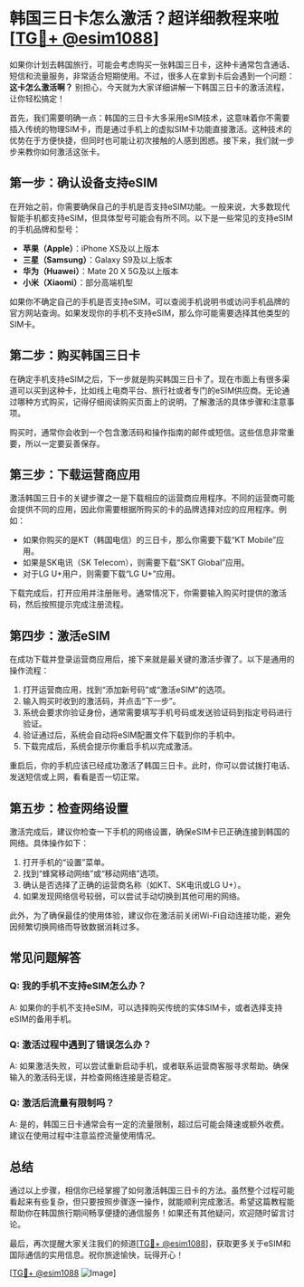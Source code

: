 # 韩国三日卡怎么激活？超详细教程来啦[[TG💪+ @esim1088](https://t.me/s/esim1088)]

如果你计划去韩国旅行，可能会考虑购买一张韩国三日卡，这种卡通常包含通话、短信和流量服务，非常适合短期使用。不过，很多人在拿到卡后会遇到一个问题：**这卡怎么激活啊？** 别担心，今天就为大家详细讲解一下韩国三日卡的激活流程，让你轻松搞定！

首先，我们需要明确一点：韩国的三日卡大多采用eSIM技术，这意味着你不需要插入传统的物理SIM卡，而是通过手机上的虚拟SIM卡功能直接激活。这种技术的优势在于方便快捷，但同时也可能让初次接触的人感到困惑。接下来，我们就一步步来教你如何激活这张卡。

## 第一步：确认设备支持eSIM

在开始之前，你需要确保自己的手机是否支持eSIM功能。一般来说，大多数现代智能手机都支持eSIM，但具体型号可能会有所不同。以下是一些常见的支持eSIM的手机品牌和型号：

- **苹果（Apple）**：iPhone XS及以上版本
- **三星（Samsung）**：Galaxy S9及以上版本
- **华为（Huawei）**：Mate 20 X 5G及以上版本
- **小米（Xiaomi）**：部分高端机型

如果你不确定自己的手机是否支持eSIM，可以查阅手机说明书或访问手机品牌的官方网站查询。如果发现你的手机不支持eSIM，那么你可能需要选择其他类型的SIM卡。

## 第二步：购买韩国三日卡

在确定手机支持eSIM之后，下一步就是购买韩国三日卡了。现在市面上有很多渠道可以买到这种卡，比如线上电商平台、旅行社或者专门的eSIM供应商。无论通过哪种方式购买，记得仔细阅读购买页面上的说明，了解激活的具体步骤和注意事项。

购买时，通常你会收到一个包含激活码和操作指南的邮件或短信。这些信息非常重要，所以一定要妥善保存。

## 第三步：下载运营商应用

激活韩国三日卡的关键步骤之一是下载相应的运营商应用程序。不同的运营商可能会提供不同的应用，因此你需要根据所购买的卡的品牌选择对应的应用程序。例如：

- 如果你购买的是KT（韩国电信）的三日卡，那么你需要下载“KT Mobile”应用。
- 如果是SK电讯（SK Telecom），则需要下载“SKT Global”应用。
- 对于LG U+用户，则需要下载“LG U+”应用。

下载完成后，打开应用并注册账号。通常情况下，你需要输入购买时提供的激活码，然后按照提示完成注册流程。

## 第四步：激活eSIM

在成功下载并登录运营商应用后，接下来就是最关键的激活步骤了。以下是通用的操作流程：

1. 打开运营商应用，找到“添加新号码”或“激活eSIM”的选项。
2. 输入购买时收到的激活码，并点击“下一步”。
3. 系统会要求你验证身份，通常需要填写手机号码或发送验证码到指定号码进行验证。
4. 验证通过后，系统会自动将eSIM配置文件下载到你的手机中。
5. 下载完成后，系统会提示你重启手机以完成激活。

重启后，你的手机应该已经成功激活了韩国三日卡。此时，你可以尝试拨打电话、发送短信或上网，看看是否一切正常。

## 第五步：检查网络设置

激活完成后，建议你检查一下手机的网络设置，确保eSIM卡已正确连接到韩国的网络。具体操作如下：

1. 打开手机的“设置”菜单。
2. 找到“蜂窝移动网络”或“移动网络”选项。
3. 确认是否选择了正确的运营商名称（如KT、SK电讯或LG U+）。
4. 如果发现网络信号较弱，可以尝试手动切换到其他可用的网络。

此外，为了确保最佳的使用体验，建议你在激活前关闭Wi-Fi自动连接功能，避免因频繁切换网络而导致数据消耗过多。

## 常见问题解答

### Q: 我的手机不支持eSIM怎么办？

A: 如果你的手机不支持eSIM，可以选择购买传统的实体SIM卡，或者选择支持eSIM的备用手机。

### Q: 激活过程中遇到了错误怎么办？

A: 如果激活失败，可以尝试重新启动手机，或者联系运营商客服寻求帮助。确保输入的激活码无误，并检查网络连接是否稳定。

### Q: 激活后流量有限制吗？

A: 是的，韩国三日卡通常会有一定的流量限制，超过后可能会降速或额外收费。建议在使用过程中注意监控流量使用情况。

## 总结

通过以上步骤，相信你已经掌握了如何激活韩国三日卡的方法。虽然整个过程可能看起来有些复杂，但只要按照步骤逐一操作，就能顺利完成激活。希望这篇教程能帮助你在韩国旅行期间畅享便捷的通信服务！如果还有其他疑问，欢迎随时留言讨论。

最后，再次提醒大家关注我们的频道[[TG💪+ @esim1088](https://t.me/s/esim1088)]，获取更多关于eSIM和国际通信的实用信息。祝你旅途愉快，玩得开心！

[[TG💪+ @esim1088](https://t.me/s/esim1088) ![Image](https://i.postimg.cc/4NQfJmqS/Snipaste-2025-05-13-00-14-12.png)]